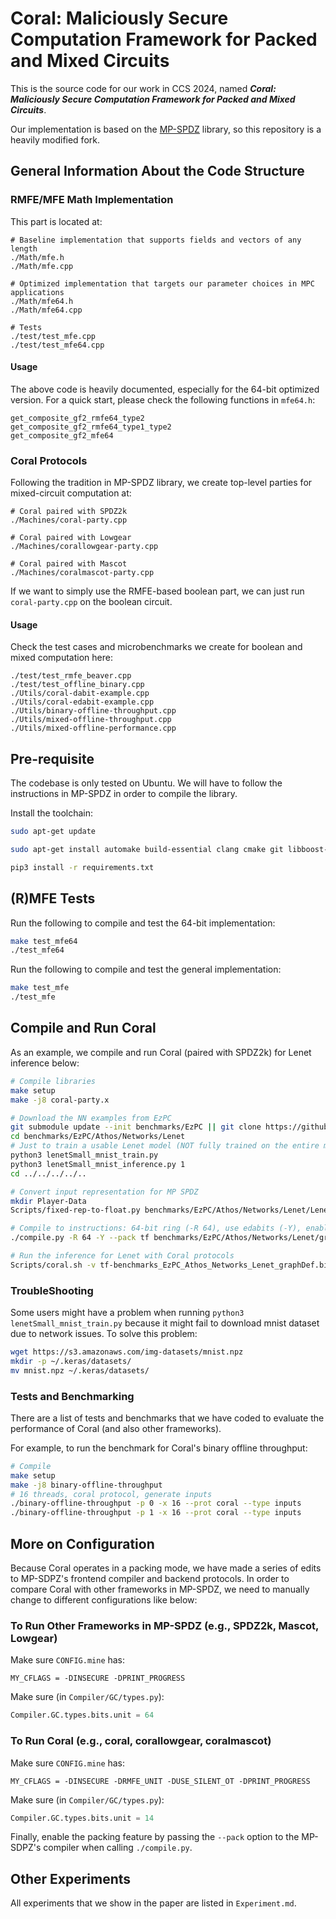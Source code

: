 # Coral: Maliciously Secure Computation Framework for Packed and Mixed Circuits

This is the source code for our work in CCS 2024, named ***Coral: Maliciously Secure Computation Framework for Packed and Mixed Circuits***.

Our implementation is based on the [MP-SPDZ](https://github.com/data61/MP-SPDZ/) library, so this repository is a heavily modified fork. 


## General Information About the Code Structure
### RMFE/MFE Math Implementation
This part is located at:
```
# Baseline implementation that supports fields and vectors of any length
./Math/mfe.h
./Math/mfe.cpp

# Optimized implementation that targets our parameter choices in MPC applications
./Math/mfe64.h
./Math/mfe64.cpp

# Tests
./test/test_mfe.cpp
./test/test_mfe64.cpp
```

#### Usage
The above code is heavily documented, especially for the 64-bit optimized version. For a quick start, please check the following functions in `mfe64.h`:
```
get_composite_gf2_rmfe64_type2
get_composite_gf2_rmfe64_type1_type2
get_composite_gf2_mfe64
```

### Coral Protocols
Following the tradition in MP-SPDZ library, we create top-level parties for mixed-circuit computation at:
```
# Coral paired with SPDZ2k
./Machines/coral-party.cpp

# Coral paired with Lowgear
./Machines/corallowgear-party.cpp

# Coral paired with Mascot
./Machines/coralmascot-party.cpp
```

If we want to simply use the RMFE-based boolean part, we can just run `coral-party.cpp` on the boolean circuit.

#### Usage
Check the test cases and microbenchmarks we create for boolean and mixed computation here:
```
./test/test_rmfe_beaver.cpp
./test/test_offline_binary.cpp
./Utils/coral-dabit-example.cpp
./Utils/coral-edabit-example.cpp
./Utils/binary-offline-throughput.cpp
./Utils/mixed-offline-throughput.cpp
./Utils/mixed-offline-performance.cpp
```

## Pre-requisite
The codebase is only tested on Ubuntu. We will have to follow the instructions in MP-SPDZ in order to compile the library. 

Install the toolchain:
```bash
sudo apt-get update

sudo apt-get install automake build-essential clang cmake git libboost-dev libboost-iostreams-dev libboost-thread-dev libgmp-dev libntl-dev libsodium-dev libssl-dev libtool python3

pip3 install -r requirements.txt
```

## (R)MFE Tests

Run the following to compile and test the 64-bit implementation:
```bash
make test_mfe64
./test_mfe64
```

Run the following to compile and test the general implementation:
```bash
make test_mfe
./test_mfe
```

## Compile and Run Coral

As an example, we compile and run Coral (paired with SPDZ2k) for Lenet inference below:
```bash
# Compile libraries
make setup
make -j8 coral-party.x

# Download the NN examples from EzPC
git submodule update --init benchmarks/EzPC || git clone https://github.com/zicofish/MP-SPDZ-EzPC benchmarks/EzPC
cd benchmarks/EzPC/Athos/Networks/Lenet
# Just to train a usable Lenet model (NOT fully trained on the entire mnist dataset). See TroubleShooting below for any network issue.
python3 lenetSmall_mnist_train.py
python3 lenetSmall_mnist_inference.py 1
cd ../../../../..

# Convert input representation for MP SPDZ
mkdir Player-Data
Scripts/fixed-rep-to-float.py benchmarks/EzPC/Athos/Networks/Lenet/LenetSmall_mnist_img_1.inp

# Compile to instructions: 64-bit ring (-R 64), use edabits (-Y), enable packing (necessary for Coral), 8 threads
./compile.py -R 64 -Y --pack tf benchmarks/EzPC/Athos/Networks/Lenet/graphDef.bin 8

# Run the inference for Lenet with Coral protocols
Scripts/coral.sh -v tf-benchmarks_EzPC_Athos_Networks_Lenet_graphDef.bin-8
```

### TroubleShooting
Some users might have a problem when running `python3 lenetSmall_mnist_train.py` because it might fail to download mnist dataset due to network issues. To solve this problem:
```bash
wget https://s3.amazonaws.com/img-datasets/mnist.npz
mkdir -p ~/.keras/datasets/
mv mnist.npz ~/.keras/datasets/
```

### Tests and Benchmarking
There are a list of tests and benchmarks that we have coded to evaluate the performance of Coral (and also other frameworks).

For example, to run the benchmark for Coral's binary offline throughput:
```bash
# Compile
make setup
make -j8 binary-offline-throughput
# 16 threads, coral protocol, generate inputs
./binary-offline-throughput -p 0 -x 16 --prot coral --type inputs
./binary-offline-throughput -p 1 -x 16 --prot coral --type inputs
```

## More on Configuration
Because Coral operates in a packing mode, we have made a series of edits to MP-SDPZ's frontend compiler and backend protocols. In order to compare Coral with other frameworks in MP-SPDZ, we need to manually change to different configurations like below:

### To Run Other Frameworks in MP-SPDZ (e.g., SPDZ2k, Mascot, Lowgear)
Make sure `CONFIG.mine` has:
```
MY_CFLAGS = -DINSECURE -DPRINT_PROGRESS
```
Make sure (in `Compiler/GC/types.py`):
```python
Compiler.GC.types.bits.unit = 64
```

### To Run Coral (e.g., coral, corallowgear, coralmascot)
Make sure `CONFIG.mine` has:
```
MY_CFLAGS = -DINSECURE -DRMFE_UNIT -DUSE_SILENT_OT -DPRINT_PROGRESS
```
Make sure (in `Compiler/GC/types.py`):
```python
Compiler.GC.types.bits.unit = 14
```
Finally, enable the packing feature by passing the `--pack` option to the MP-SDPZ's compiler when calling `./compile.py`.


## Other Experiments
All experiments that we show in the paper are listed in `Experiment.md`.